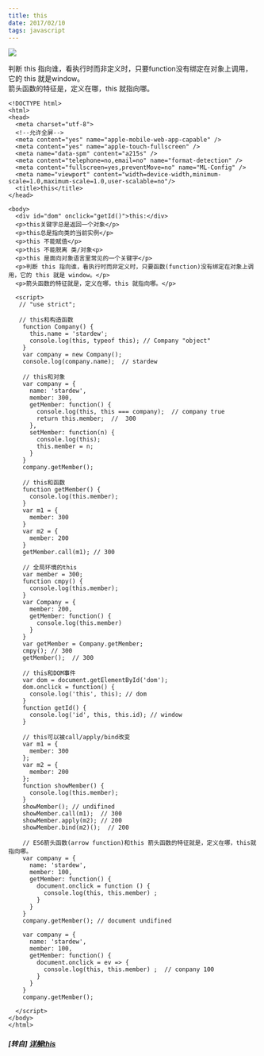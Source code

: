 ```yaml
---
title: this
date: 2017/02/10
tags: javascript
---
```


![](https://mmbiz.qpic.cn/mmbiz_jpg/0vF1DtfHb3FiaxWvAb4GHrpmBlIphvVkCnqBAm6o9AYoVRKPddk6L4OdlLQcxKUheTgR7QpvcIloHAKFiahA4CsQ/0?wx_fmt=jpeg)

判断 this 指向谁，看执行时而非定义时，只要function没有绑定在对象上调用，它的 this 就是window。  
箭头函数的特征是，定义在哪，this 就指向哪。  

```
<!DOCTYPE html>
<html>
<head>
  <meta charset="utf-8">
  <!--允许全屏-->
  <meta content="yes" name="apple-mobile-web-app-capable" />
  <meta content="yes" name="apple-touch-fullscreen" />
  <meta name="data-spm" content="a215s" />
  <meta content="telephone=no,email=no" name="format-detection" />
  <meta content="fullscreen=yes,preventMove=no" name="ML-Config" />
  <meta name="viewport" content="width=device-width,minimum-scale=1.0,maximum-scale=1.0,user-scalable=no"/>
  <title>this</title>
</head>

<body>
  <div id="dom" onclick="getId()">this:</div>
  <p>this关键字总是返回一个对象</p>
  <p>this总是指向类的当前实例</p>
  <p>this 不能赋值</p>
  <p>this 不能脱离 类/对象<p>
  <p>this 是面向对象语言里常见的一个关键字</p>
  <p>判断 this 指向谁，看执行时而非定义时，只要函数(function)没有绑定在对象上调用，它的 this 就是 window。</p>  
  <p>箭头函数的特征就是，定义在哪，this 就指向哪。</p>
  
  <script>
   // "use strict";

   // this和构造函数
    function Company() {
      this.name = 'stardew';
      console.log(this, typeof this); // Company "object"
    }
    var company = new Company();
    console.log(company.name);  // stardew

    // this和对象
    var company = {
      name: 'stardew',
      member: 300,
      getMember: function() {
        console.log(this, this === company);  // company true
        return this.member;  //  300
      },
      setMember: function(n) {
        console.log(this);
        this.member = n;
      }
    }
    company.getMember(); 

    // this和函数
    function getMember() {
      console.log(this.member);
    }
    var m1 = {
      member: 300
    }
    var m2 = {
      member: 200
    }
    getMember.call(m1); // 300

    // 全局环境的this
    var member = 300;
    function cmpy() {
      console.log(this.member);
    }
    var Company = {
      member: 200,
      getMember: function() {
        console.log(this.member)
      }
    }
    var getMember = Company.getMember;
    cmpy(); // 300
    getMember();  // 300

    // this和DOM事件
    var dom = document.getElementById('dom');
    dom.onclick = function() {
      console.log('this', this); // dom
    }
    function getId() {
      console.log('id', this, this.id); // window
    }

    // this可以被call/apply/bind改变
    var m1 = {
      member: 300
    };
    var m2 = {
      member: 200
    };  
    function showMember() {
      console.log(this.member);
    }  
    showMember(); // undifined
    showMember.call(m1);  // 300
    showMember.apply(m2); // 200
    showMember.bind(m2)();  // 200

    // ES6箭头函数(arrow function)和this 箭头函数的特征就是，定义在哪，this就指向哪。
    var company = {
      name: 'stardew',
      member: 100,
      getMember: function() {
        document.onclick = function () {
          console.log(this, this.member) ;
        }
      }
    }
    company.getMember(); // document undifined

    var company = {
      name: 'stardew',
      member: 100,
      getMember: function() {
        document.onclick = ev => {
          console.log(this, this.member) ;  // conpany 100
        }
      }
    }
    company.getMember();

  </script>
</body>
</html>
```

##### [转自] [详解this](https://mp.weixin.qq.com/s?__biz=MzI3NTQ5NTE5Mw==&mid=2247483773&idx=1&sn=edcd836e97a54132e2397d4c310584f1&chksm=eb02a10bdc75281d1f1180a70b24041d818af7ca58f9571998410d4c2fd49649928cc5809efa&mpshare=1&scene=1&srcid=0628WKgNWbWUhnpBurWBaP3l&key=aa3a7cd9173eb9045c45e29588d3da296a85b1ea5c80f8ac246f12c4db5f324ff9bac341222c6fd94abb1c4a8b56cc2df884bca59c082c21ad651d3bd4cd0f38c5d87031882bf421dc9c1aaf692f46e1&ascene=0&uin=NzgyNzAwMTAx&devicetype=iMac+MacBookPro12%2C1+OSX+OSX+10.12.4+build&version=12020610&nettype=WIFI&lang=zh_CN&fontScale=100&pass_ticket=3r5tdwajo%2Bn%2FJyql48TdVB%2FIyWmFLBAbbtRIhDbY8dpbaiMNp6ziZZAl21WufchK)